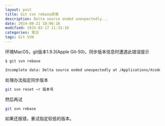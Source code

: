 ```yaml
---
layout: post
title: Git svn rebase异常
description: Delta source ended unexpectedly...
date: 2014-08-21 18:06:16
modified: 2015-02-17 11:32:16
categories: 笔记
tags: Git SVN
---
```


环境MacOS，git版本1.9.3(Apple Git-50)，同步版本信息时遭遇此错误提示

```sh
$ git svn rebase

Incomplete data: Delta source ended unexpectedly at /Applications/Xcode.app/Contents/Developer/usr/share/git-core/perl/Git/SVN/Ra.pm line 290.
```

处理办法指定同步版本

```sh
git svn reset —r 版本号
```

然后再试

```sh
git svn rebase
```

如果还报错，重试指定较低的版本。
